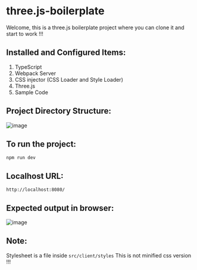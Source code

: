 # three.js-boilerplate

Welcome, this is a three.js boilerplate project where you can clone it and start to work !!!

## Installed and Configured Items:

1. TypeScript
2. Webpack Server
3. CSS injector (CSS Loader and Style Loader)
4. Three.js
5. Sample Code

## Project Directory Structure:

![image](https://user-images.githubusercontent.com/11494733/176046609-06ae72e6-1adc-4405-88e5-29a48ff9a800.png)

## To run the project:

```
npm run dev
```

## Localhost URL:
```
http://localhost:8080/
```
## Expected output in browser:

![image](https://user-images.githubusercontent.com/11494733/176047375-e701f0ac-f73f-475d-ac0e-ae3d8877ee4b.png)

## Note:

Stylesheet is a file inside ```src/client/styles```
This is not minified css version !!!



